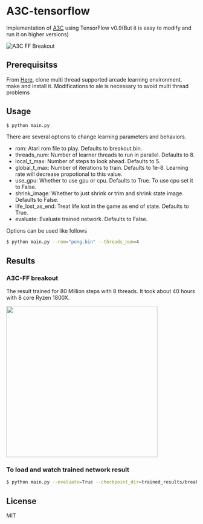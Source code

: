 # A3C-tensorflow
Implementation of [A3C](https://arxiv.org/pdf/1602.01783.pdf) using TensorFlow v0.9(But it is easy to modify and run it on higher versions)

![A3C FF Breakout](https://raw.githubusercontent.com/yuishihara/A3C-tensorflow/master/trained_results/breakout/breakout_result.gif)

## Prerequisitss
From [Here](https://github.com/yuishihara/Arcade-Learning-Environment/tree/multi_thread), clone multi thread supported arcade learning environment.
make and install it. Modifications to ale is necessary to avoid multi thread problems

## Usage

```sh
$ python main.py
```

There are several options to change learning parameters and behaviors.

- rom: Atari rom file to play. Defaults to breakout.bin.
- threads_num: Number of learner threads to run in parallel. Defaults to 8.
- local_t_max: Number of steps to look ahead. Defaults to 5.
- global_t_max: Number of iterations to train. Defaults to 1e-8. Learning rate will decrease propotional to this value.
- use_gpu: Whether to use gpu or cpu. Defaults to True. To use cpu set it to False.
- shrink_image: Whether to just shrink or trim and shrink state image. Defaults to False.
- life_lost_as_end: Treat life lost in the game as end of state. Defaults to True.
- evaluate: Evaluate trained network. Defaults to False.

Options can be used like follows

```sh
$ python main.py --rom="pong.bin" --threads_num=4
```

## Results

### A3C-FF breakout

The result trained for 80 Million steps with 8 threads. It took about 40 hours with 8 core Ryzen 1800X.

<img src="https://raw.githubusercontent.com/yuishihara/A3C-tensorflow/master/trained_results/breakout/breakout_result.png" width="400">

### To load and watch trained network result

```sh
$ python main.py --evaluate=True --checkpoint_dir=trained_results/breakout/ --trained_file=network_parameters-80002500
```

## License
MIT
